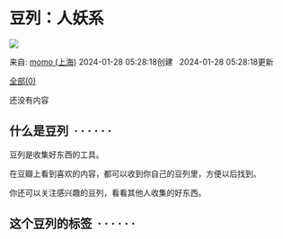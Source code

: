 # 豆列：人妖系

![](https://img1.doubanio.com/view/elanor_image/raw/public/7R7TU7SP.jpg)

来自: [momo (上海)](https://www.douban.com/people/79378537/) 2024-01-28 05:28:18创建   2024-01-28 05:28:18更新

[全部(0)](https://www.douban.com/doulist/157673396/)

还没有内容

## 什么是豆列  · · · · · ·

豆列是收集好东西的工具。

在豆瓣上看到喜欢的内容，都可以收到你自己的豆列里，方便以后找到。

你还可以关注感兴趣的豆列，看看其他人收集的好东西。

## 这个豆列的标签  · · · · · ·
